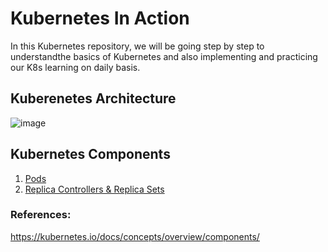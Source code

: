 # Kubernetes In Action
In this Kubernetes repository, we will be going step by step to understandthe basics of Kubernetes and also implementing and practicing our K8s learning on daily basis.

## Kuberenetes Architecture

![image](https://github.com/itsnehagarg/KubernetesInAction/assets/20385826/7bb931a6-3b4e-427e-be38-91e2505d127f)

## Kubernetes Components


1. [Pods](https://github.com/itsnehagarg/KubernetesInAction/blob/main/Lesson1K8sPods.md)
2. [Replica Controllers & Replica Sets](https://github.com/itsnehagarg/KubernetesInAction/blob/main/Lesson2_K8sReplicaSet.md)




### References:

https://kubernetes.io/docs/concepts/overview/components/

